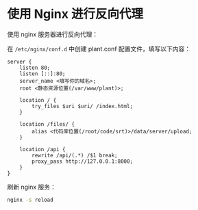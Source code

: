# 使用 Nginx 进行反向代理

使用 nginx 服务器进行反向代理：

在 `/etc/nginx/conf.d` 中创建 plant.conf 配置文件，填写以下内容：

```nginx
server {
    listen 80;
    listen [::]:80;
    server_name <填写你的域名>;
    root <静态资源位置(/var/www/plant)>;

    location / {
        try_files $uri $uri/ /index.html;
    }

    location /files/ {
        alias <代码库位置(/root/code/srt)>/data/server/upload;
    }

    location /api {
        rewrite /api/(.*) /$1 break;
        proxy_pass http://127.0.0.1:8000;
    }
}
```

刷新 nginx 服务：

```sh
nginx -s reload
```